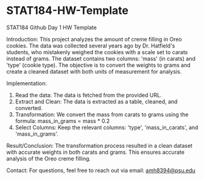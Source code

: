 # STAT184-HW-Template
 STAT184 Github Day 1 HW Template
 
Introduction: This project analyzes the amount of creme filling in Oreo cookies. The data was collected several years ago by Dr. Hatfield's students, who mistakenly weighed the cookies with a scale set to carats instead of grams. The dataset contains two columns: 'mass' (in carats) and 'type' (cookie type). The objective is to convert the weights to grams and create a cleaned dataset with both units of measurement for analysis.

Implementation: 
1. Read the data: The data is fetched from the provided URL.
2. Extract and Clean: The data is extracted as a table, cleaned, and converted.
3. Transformation: We convert the mass from carats to grams using the formula: mass_in_grams = mass * 0.2
4. Select Columns: Keep the relevant columns: 'type', 'mass_in_carats', and 'mass_in_grams'.

Result/Conclusion: The transformation process resulted in a clean dataset with accurate weights in both carats and grams. This ensures accurate analysis of the Oreo creme filling.

Contact: For questions, feel free to reach out via email: amh8394@psu.edu
